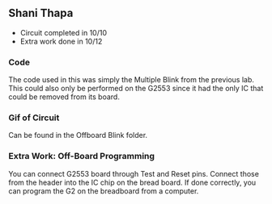 ## Shani Thapa
* Circuit completed in 10/10
* Extra work done in 10/12

### Code
The code used in this was simply the Multiple Blink from the previous lab. This could also only be performed on the G2553 since it had the only IC that could be removed from its board. 

### Gif of Circuit
Can be found in the Offboard Blink folder. 

### Extra Work: Off-Board Programming
You can connect G2553 board through Test and Reset pins. Connect those from the header into the IC chip on the bread board. If done correctly, you can program the G2 on the breadboard from a computer.  
